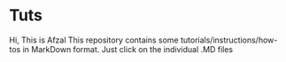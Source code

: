 # Tuts
Hi, This is Afzal
This repository contains some tutorials/instructions/how-tos in MarkDown format.
Just click on the individual .MD files
